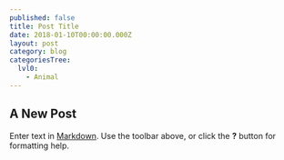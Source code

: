 ```yaml
---
published: false
title: Post Title
date: 2018-01-10T00:00:00.000Z
layout: post
category: blog
categoriesTree:
  lvl0:
    - Animal
---
```

## A New Post

Enter text in [Markdown](http://daringfireball.net/projects/markdown/). Use the toolbar above, or click the **?** button for formatting help.
